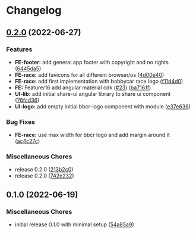# Changelog

## [0.2.0](https://github.com/Mischa1610/arduino-bobbycar-race-bammental/compare/v0.1.0...v0.2.0) (2022-06-27)


### Features

* **FE-footer:** add general app footer with copyright and no rights ([6445da5](https://github.com/Mischa1610/arduino-bobbycar-race-bammental/commit/6445da55dfcd25cc2eb83637e3a2a76a46d9785e))
* **FE-race:** add favicons for all different browser/os ([4d00e40](https://github.com/Mischa1610/arduino-bobbycar-race-bammental/commit/4d00e40428b9c19b5e06374abc8afebd7e440a92))
* **FE-race:** add first implementation with bobbycar race logo ([f11d4d0](https://github.com/Mischa1610/arduino-bobbycar-race-bammental/commit/f11d4d0bf0fd7052e8195dd9e26687dd3b602215))
* **FE:** Feature/16 add angular material cdk ([#23](https://github.com/Mischa1610/arduino-bobbycar-race-bammental/issues/23)) ([ba7161f](https://github.com/Mischa1610/arduino-bobbycar-race-bammental/commit/ba7161fe90897a9471ec1fdb96dd9fc34d614a8d))
* **UI-lib:** add initial share-ui angular library to share ui component ([76fcd36](https://github.com/Mischa1610/arduino-bobbycar-race-bammental/commit/76fcd362b82392d87753875bcc53fe390c955307))
* **UI-logo:** add empty initial bbcr-logo component with module ([e37e636](https://github.com/Mischa1610/arduino-bobbycar-race-bammental/commit/e37e636dcdabaed2707b416d61a6aa255cab5dc1))


### Bug Fixes

* **FE-race:** use max width for bbcr logo and add margin around it ([ac4c27c](https://github.com/Mischa1610/arduino-bobbycar-race-bammental/commit/ac4c27cd0ac9ad6bea2f7f68063204df4f9c7462))


### Miscellaneous Chores

* release 0.2.0 ([213b2c0](https://github.com/Mischa1610/arduino-bobbycar-race-bammental/commit/213b2c04775ca77bd2ab2fa35fbf675267935607))
* release 0.2.0 ([742e232](https://github.com/Mischa1610/arduino-bobbycar-race-bammental/commit/742e23281119cbfba6c99cdd594f74c2722404b7))

## 0.1.0 (2022-06-19)

### Miscellaneous Chores

- initial release 0.1.0 with minimal setup ([54a85a9](https://github.com/Mischa1610/arduino-bobbycar-race-bammental/commit/54a85a9ee80e5dc05f60a92f6557c61131a7a484))
